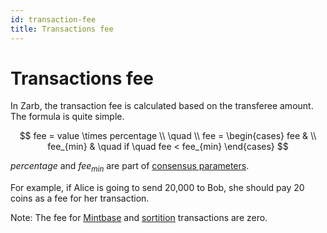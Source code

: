 ```yaml
---
id: transaction-fee
title: Transactions fee
---
```


# Transactions fee

In Zarb, the transaction fee is calculated based on the transferee amount. The formula is quite
simple.

$$
fee = value \times percentage
\\
\quad
\\
fee =
\begin{cases}
fee & \\
fee_{min} &  \quad if \quad fee < fee_{min}
\end{cases}
$$

$percentage$ and $fee_{min}$ are part of [consensus parameters](./learn-genesis.md).

For example, if Alice is going to send 20,000 to Bob, she should pay 20 coins as a fee for her
transaction.

Note: The fee for [Mintbase](transaction-mintbase.md) and [sortition](transaction-sortition.md)
transactions are zero.

